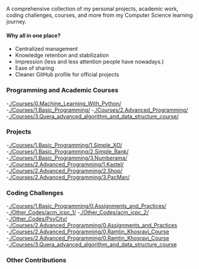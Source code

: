 A comprehensive collection of my personal projects, academic work, coding challenges, courses, and more from my Computer Science learning journey.

#### Why all in one place?
  - Centralized management
  - Knowledge retention and stabilization
  - Impression (less and less attention people have nowadays.)
  - Ease of sharing
  - Cleaner GitHub profile for official projects



### Programming and Academic Courses
-[./Courses/0.Machine_Learning_With_Python/](ML_with_Python)
-[./Courses/1.Basic_Programming/](Basic_Programming)
-[./Courses/2.Advanced_Programming/](Advanced_Programming)
-[./Courses/3.Quera_advanced_algorithm_and_data_structure_course/](Quera_Advanced_Algorithm_and_Data_Structure)

### Projects
-[./Courses/1.Basic_Programming/1.Simple_XO/](Simple_Xo)
-[./Courses/1.Basic_Programming/2.Simple_Bank/](Simple_Bank)
-[./Courses/1.Basic_Programming/3.Numberama/](Numberama_Game)
-[./Courses/2.Advanced_Programming/1.Kastel/](Kastel_Card_Game)
-[./Courses/2.Advanced_Programming/2.Shop/](Shop_with_QT)
-[./Courses/2.Advanced_Programming/3.PacMan/](PacMan_Game_with_QT)

### Coding Challenges
-[./Courses/1.Basic_Programming/0.Assignments_and_Practices/](Basic_Programming_Concepts_CPP)
-[./Other_Codes/acm_icpc_1/](acm1)
-[./Other_Codes/acm_icpc_2/](acm2)
-[./Other_Codes/PsyCity/](PsyCity)
-[./Courses/2.Advanced_Programming/0.Assignments_and_Practices](Advanced_Programming_Concepts_CPP)
-[./Courses/2.Advanced_Programming/0.Ramtin_Khosravi_Course](Ramtin_Khosravi_Assignments)
-[./Courses/2.Advanced_Programming/0.Ramtin_Khosravi_Course](Ramtin_Khosravi_Assignments)
-[./Courses/3.Quera_advanced_algorithm_and_data_structure_course](Quera_Advanced_Algorithm_and_Data_Structure_Assignments)



### Other Contributions
